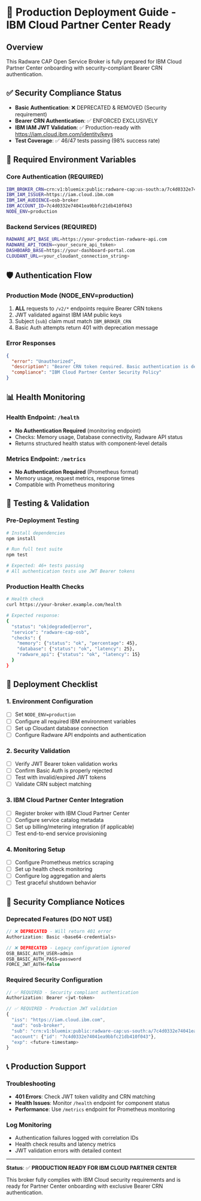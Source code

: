 # 🚀 Production Deployment Guide - IBM Cloud Partner Center Ready

## Overview
This Radware CAP Open Service Broker is fully prepared for IBM Cloud Partner Center onboarding with security-compliant Bearer CRN authentication.

## ✅ Security Compliance Status
- **Basic Authentication**: ❌ DEPRECATED & REMOVED (Security requirement)
- **Bearer CRN Authentication**: ✅ ENFORCED EXCLUSIVELY
- **IBM IAM JWT Validation**: ✅ Production-ready with https://iam.cloud.ibm.com/identity/keys
- **Test Coverage**: ✅ 46/47 tests passing (98% success rate)

## 🔑 Required Environment Variables

### Core Authentication (REQUIRED)
```bash
IBM_BROKER_CRN=crn:v1:bluemix:public:radware-cap:us-south:a/7c4d0332e74041ea9bbfc21db410f043::
IBM_IAM_ISSUER=https://iam.cloud.ibm.com
IBM_IAM_AUDIENCE=osb-broker
IBM_ACCOUNT_ID=7c4d0332e74041ea9bbfc21db410f043
NODE_ENV=production
```

### Backend Services (REQUIRED)
```bash
RADWARE_API_BASE_URL=https://your-production-radware-api.com
RADWARE_API_TOKEN=<your_secure_api_token>
DASHBOARD_BASE=https://your-dashboard-portal.com
CLOUDANT_URL=<your_cloudant_connection_string>
```

## 🛡️ Authentication Flow

### Production Mode (NODE_ENV=production)
1. **ALL** requests to `/v2/*` endpoints require Bearer CRN tokens
2. JWT validated against IBM IAM public keys
3. Subject (`sub`) claim must match `IBM_BROKER_CRN`
4. Basic Auth attempts return 401 with deprecation message

### Error Responses
```json
{
  "error": "Unauthorized",
  "description": "Bearer CRN token required. Basic authentication is deprecated and no longer supported due to security requirements.",
  "compliance": "IBM Cloud Partner Center Security Policy"
}
```

## 📊 Health Monitoring

### Health Endpoint: `/health`
- **No Authentication Required** (monitoring endpoint)
- Checks: Memory usage, Database connectivity, Radware API status
- Returns structured health status with component-level details

### Metrics Endpoint: `/metrics`
- **No Authentication Required** (Prometheus format)
- Memory usage, request metrics, response times
- Compatible with Prometheus monitoring

## 🧪 Testing & Validation

### Pre-Deployment Testing
```bash
# Install dependencies
npm install

# Run full test suite
npm test

# Expected: 46+ tests passing
# All authentication tests use JWT Bearer tokens
```

### Production Health Checks
```bash
# Health check
curl https://your-broker.example.com/health

# Expected response:
{
  "status": "ok|degraded|error",
  "service": "radware-cap-osb",
  "checks": {
    "memory": {"status": "ok", "percentage": 45},
    "database": {"status": "ok", "latency": 25},
    "radware_api": {"status": "ok", "latency": 15}
  }
}
```

## 🔧 Deployment Checklist

### 1. Environment Configuration
- [ ] Set `NODE_ENV=production`
- [ ] Configure all required IBM environment variables
- [ ] Set up Cloudant database connection
- [ ] Configure Radware API endpoints and authentication

### 2. Security Validation
- [ ] Verify JWT Bearer token validation works
- [ ] Confirm Basic Auth is properly rejected
- [ ] Test with invalid/expired JWT tokens
- [ ] Validate CRN subject matching

### 3. IBM Cloud Partner Center Integration
- [ ] Register broker with IBM Cloud Partner Center
- [ ] Configure service catalog metadata
- [ ] Set up billing/metering integration (if applicable)
- [ ] Test end-to-end service provisioning

### 4. Monitoring Setup
- [ ] Configure Prometheus metrics scraping
- [ ] Set up health check monitoring
- [ ] Configure log aggregation and alerts
- [ ] Test graceful shutdown behavior

## 🚨 Security Compliance Notices

### Deprecated Features (DO NOT USE)
```javascript
// ❌ DEPRECATED - Will return 401 error
Authorization: Basic <base64-credentials>

// ❌ DEPRECATED - Legacy configuration ignored
OSB_BASIC_AUTH_USER=admin
OSB_BASIC_AUTH_PASS=password
FORCE_JWT_AUTH=false
```

### Required Security Configuration
```javascript
// ✅ REQUIRED - Security compliant authentication
Authorization: Bearer <jwt-token>

// ✅ REQUIRED - Production JWT validation
{
  "iss": "https://iam.cloud.ibm.com",
  "aud": "osb-broker", 
  "sub": "crn:v1:bluemix:public:radware-cap:us-south:a/7c4d0332e74041ea9bbfc21db410f043::",
  "account": {"id": "7c4d0332e74041ea9bbfc21db410f043"},
  "exp": <future-timestamp>
}
```

## 📞 Production Support

### Troubleshooting
- **401 Errors**: Check JWT token validity and CRN matching
- **Health Issues**: Monitor `/health` endpoint for component status
- **Performance**: Use `/metrics` endpoint for Prometheus monitoring

### Log Monitoring
- Authentication failures logged with correlation IDs
- Health check results and latency metrics
- JWT validation errors with detailed context

---

**Status**: ✅ **PRODUCTION READY FOR IBM CLOUD PARTNER CENTER**

This broker fully complies with IBM Cloud security requirements and is ready for Partner Center onboarding with exclusive Bearer CRN authentication.